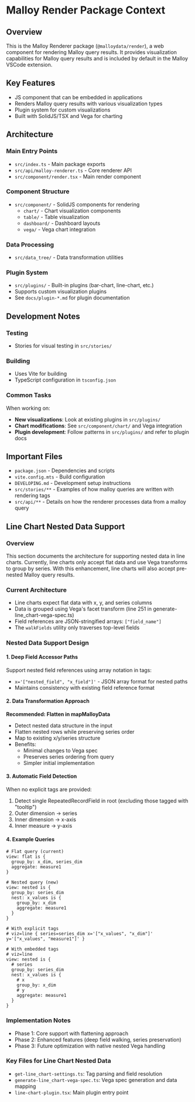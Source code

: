 # Malloy Render Package Context

## Overview
This is the Malloy Renderer package (`@malloydata/render`), a web component for rendering Malloy query results. It provides visualization capabilities for Malloy query results and is included by default in the Malloy VSCode extension.

## Key Features
- JS component that can be embedded in applications
- Renders Malloy query results with various visualization types
- Plugin system for custom visualizations
- Built with SolidJS/TSX and Vega for charting

## Architecture

### Main Entry Points
- `src/index.ts` - Main package exports
- `src/api/malloy-renderer.ts` - Core renderer API
- `src/component/render.tsx` - Main render component

### Component Structure
- `src/component/` - SolidJS components for rendering
  - `chart/` - Chart visualization components
  - `table/` - Table visualization
  - `dashboard/` - Dashboard layouts
  - `vega/` - Vega chart integration

### Data Processing
- `src/data_tree/` - Data transformation utilities

### Plugin System
- `src/plugins/` - Built-in plugins (bar-chart, line-chart, etc.)
- Supports custom visualization plugins
- See `docs/plugin-*.md` for plugin documentation

## Development Notes

### Testing
- Stories for visual testing in `src/stories/`

### Building
- Uses Vite for building
- TypeScript configuration in `tsconfig.json`

### Common Tasks
When working on:
- **New visualizations**: Look at existing plugins in `src/plugins/`
- **Chart modifications**: See `src/component/chart/` and Vega integration
- **Plugin development**: Follow patterns in `src/plugins/` and refer to plugin docs

## Important Files
- `package.json` - Dependencies and scripts
- `vite.config.mts` - Build configuration
- `DEVELOPING.md` - Development setup instructions
- `src/stories/**` - Examples of how malloy queries are written with rendering tags
- `src/api/**` - Details on how the renderer processes data from a malloy query

## Line Chart Nested Data Support

### Overview

This section documents the architecture for supporting nested data in line charts. Currently, line charts only accept flat data and use Vega transforms to group by series. With this enhancement, line charts will also accept pre-nested Malloy query results.

### Current Architecture

- Line charts expect flat data with x, y, and series columns
- Data is grouped using Vega's facet transform (line 251 in generate-line_chart-vega-spec.ts)
- Field references are JSON-stringified arrays: `["field_name"]`
- The `walkFields` utility only traverses top-level fields

### Nested Data Support Design

#### 1. Deep Field Accessor Paths

Support nested field references using array notation in tags:
- `x='["nested_field", "x_field"]'` - JSON array format for nested paths
- Maintains consistency with existing field reference format

#### 2. Data Transformation Approach

**Recommended: Flatten in mapMalloyData**
- Detect nested data structure in the input
- Flatten nested rows while preserving series order
- Map to existing x/y/series structure
- Benefits:
  - Minimal changes to Vega spec
  - Preserves series ordering from query
  - Simpler initial implementation

#### 3. Automatic Field Detection

When no explicit tags are provided:
1. Detect single RepeatedRecordField in root (excluding those tagged with "tooltip")
2. Outer dimension → series
3. Inner dimension → x-axis
4. Inner measure → y-axis

#### 4. Example Queries

```malloy
# Flat query (current)
view: flat is {
  group_by: x_dim, series_dim
  aggregate: measure1
}

# Nested query (new)
view: nested is {
  group_by: series_dim
  nest: x_values is {
    group_by: x_dim
    aggregate: measure1
  }
}

# With explicit tags
# viz=line { series=series_dim x='["x_values", "x_dim"]' y='["x_values", "measure1"]' }

# With embedded tags
# viz=line
view: nested is {
  # series
  group_by: series_dim
  nest: x_values is {
    # x
    group_by: x_dim
    # y
    aggregate: measure1
  }
}
```

### Implementation Notes

- Phase 1: Core support with flattening approach
- Phase 2: Enhanced features (deep field walking, series preservation)
- Phase 3: Future optimization with native nested Vega handling

### Key Files for Line Chart Nested Data

- `get-line_chart-settings.ts`: Tag parsing and field resolution
- `generate-line_chart-vega-spec.ts`: Vega spec generation and data mapping
- `line-chart-plugin.tsx`: Main plugin entry point